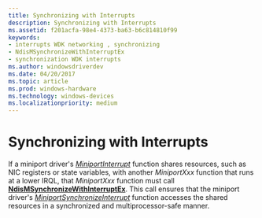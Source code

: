 ```yaml
---
title: Synchronizing with Interrupts
description: Synchronizing with Interrupts
ms.assetid: f201acfa-98e4-4373-ba63-b6c814810f99
keywords:
- interrupts WDK networking , synchronizing
- NdisMSynchronizeWithInterruptEx
- synchronization WDK interrupts
ms.author: windowsdriverdev
ms.date: 04/20/2017
ms.topic: article
ms.prod: windows-hardware
ms.technology: windows-devices
ms.localizationpriority: medium
---
```


# Synchronizing with Interrupts





If a miniport driver's [*MiniportInterrupt*](https://msdn.microsoft.com/library/windows/hardware/ff559395) function shares resources, such as NIC registers or state variables, with another *MiniportXxx* function that runs at a lower IRQL, that *MiniportXxx* function must call [**NdisMSynchronizeWithInterruptEx**](https://msdn.microsoft.com/library/windows/hardware/ff563681). This call ensures that the miniport driver's [*MiniportSynchronizeInterrupt*](https://msdn.microsoft.com/library/windows/hardware/ff559454) function accesses the shared resources in a synchronized and multiprocessor-safe manner.

 

 





